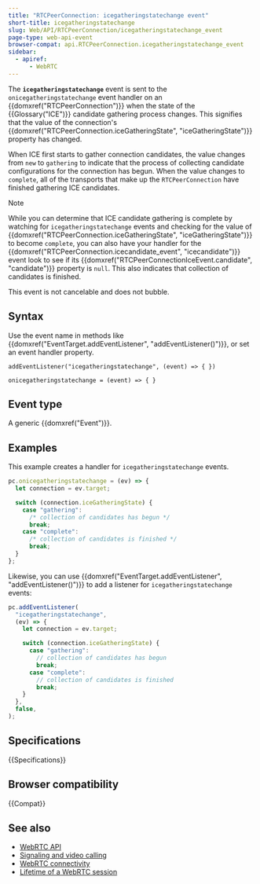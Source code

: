 ```yaml
---
title: "RTCPeerConnection: icegatheringstatechange event"
short-title: icegatheringstatechange
slug: Web/API/RTCPeerConnection/icegatheringstatechange_event
page-type: web-api-event
browser-compat: api.RTCPeerConnection.icegatheringstatechange_event
sidebar:
  - apiref:
      - WebRTC
---
```


The **`icegatheringstatechange`** event is sent to the `onicegatheringstatechange` event handler on an {{domxref("RTCPeerConnection")}} when the state of the {{Glossary("ICE")}} candidate gathering process changes.
This signifies that the value of the connection's {{domxref("RTCPeerConnection.iceGatheringState", "iceGatheringState")}} property has changed.

When ICE first starts to gather connection candidates, the value changes from `new` to `gathering` to indicate that the process of collecting candidate configurations for the connection has begun. When the value changes to `complete`, all of the transports that make up the `RTCPeerConnection` have finished gathering ICE candidates.

> [!NOTE]
> While you can determine that ICE candidate gathering is complete by watching for `icegatheringstatechange` events and checking for the value of {{domxref("RTCPeerConnection.iceGatheringState", "iceGatheringState")}} to become `complete`, you can also have your handler for the {{domxref("RTCPeerConnection.icecandidate_event", "icecandidate")}} event look to see if its {{domxref("RTCPeerConnectionIceEvent.candidate", "candidate")}} property is `null`. This also indicates that collection of candidates is finished.

This event is not cancelable and does not bubble.

## Syntax

Use the event name in methods like {{domxref("EventTarget.addEventListener", "addEventListener()")}}, or set an event handler property.

```js-nolint
addEventListener("icegatheringstatechange", (event) => { })

onicegatheringstatechange = (event) => { }
```

## Event type

A generic {{domxref("Event")}}.

## Examples

This example creates a handler for `icegatheringstatechange` events.

```js
pc.onicegatheringstatechange = (ev) => {
  let connection = ev.target;

  switch (connection.iceGatheringState) {
    case "gathering":
      /* collection of candidates has begun */
      break;
    case "complete":
      /* collection of candidates is finished */
      break;
  }
};
```

Likewise, you can use {{domxref("EventTarget.addEventListener", "addEventListener()")}} to add a listener for `icegatheringstatechange` events:

```js
pc.addEventListener(
  "icegatheringstatechange",
  (ev) => {
    let connection = ev.target;

    switch (connection.iceGatheringState) {
      case "gathering":
        // collection of candidates has begun
        break;
      case "complete":
        // collection of candidates is finished
        break;
    }
  },
  false,
);
```

## Specifications

{{Specifications}}

## Browser compatibility

{{Compat}}

## See also

- [WebRTC API](/en-US/docs/Web/API/WebRTC_API)
- [Signaling and video calling](/en-US/docs/Web/API/WebRTC_API/Signaling_and_video_calling)
- [WebRTC connectivity](/en-US/docs/Web/API/WebRTC_API/Connectivity)
- [Lifetime of a WebRTC session](/en-US/docs/Web/API/WebRTC_API/Session_lifetime)
